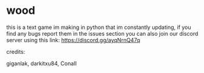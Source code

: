 # wood
this is a text game im making in python that im constantly updating,
if you find any bugs report them in the issues section
you can also join our discord server using this link: https://discord.gg/ayqNrnQ47q

credits:

giganlak,
darkitxu84,
ConaII
